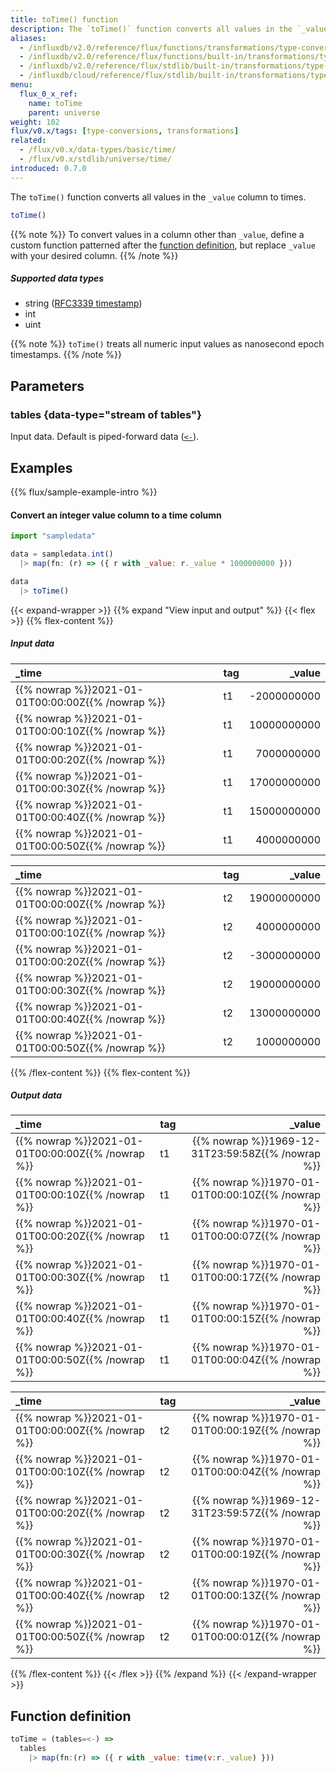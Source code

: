 ```yaml
---
title: toTime() function
description: The `toTime()` function converts all values in the `_value` column to times.
aliases:
  - /influxdb/v2.0/reference/flux/functions/transformations/type-conversions/totime
  - /influxdb/v2.0/reference/flux/functions/built-in/transformations/type-conversions/totime/
  - /influxdb/v2.0/reference/flux/stdlib/built-in/transformations/type-conversions/totime/
  - /influxdb/cloud/reference/flux/stdlib/built-in/transformations/type-conversions/totime/
menu:
  flux_0_x_ref:
    name: toTime
    parent: universe
weight: 102
flux/v0.x/tags: [type-conversions, transformations]
related:
  - /flux/v0.x/data-types/basic/time/
  - /flux/v0.x/stdlib/universe/time/
introduced: 0.7.0
---
```


The `toTime()` function converts all values in the `_value` column to times.

```js
toTime()
```

{{% note %}}
To convert values in a column other than `_value`, define a custom function
patterned after the [function definition](#function-definition),
but replace `_value` with your desired column.
{{% /note %}}

##### Supported data types

- string ([RFC3339 timestamp](/influxdb/cloud/reference/glossary/#rfc3339-timestamp))
- int
- uint

{{% note %}}
`toTime()` treats all numeric input values as nanosecond epoch timestamps.
{{% /note %}}

## Parameters

### tables {data-type="stream of tables"}
Input data.
Default is piped-forward data ([`<-`](/flux/v0.x/spec/expressions/#pipe-expressions)).

## Examples
{{% flux/sample-example-intro %}}

#### Convert an integer value column to a time column
```js
import "sampledata"

data = sampledata.int()
  |> map(fn: (r) => ({ r with _value: r._value * 1000000000 }))

data
  |> toTime()
```

{{< expand-wrapper >}}
{{% expand "View input and output" %}}
{{< flex >}}
{{% flex-content %}}
##### Input data
| _time                                             | tag |      _value |
| :------------------------------------------------ | :-- | ----------: |
| {{% nowrap %}}2021-01-01T00:00:00Z{{% /nowrap %}} | t1  | -2000000000 |
| {{% nowrap %}}2021-01-01T00:00:10Z{{% /nowrap %}} | t1  | 10000000000 |
| {{% nowrap %}}2021-01-01T00:00:20Z{{% /nowrap %}} | t1  |  7000000000 |
| {{% nowrap %}}2021-01-01T00:00:30Z{{% /nowrap %}} | t1  | 17000000000 |
| {{% nowrap %}}2021-01-01T00:00:40Z{{% /nowrap %}} | t1  | 15000000000 |
| {{% nowrap %}}2021-01-01T00:00:50Z{{% /nowrap %}} | t1  |  4000000000 |

| _time                                             | tag |      _value |
| :------------------------------------------------ | :-- | ----------: |
| {{% nowrap %}}2021-01-01T00:00:00Z{{% /nowrap %}} | t2  | 19000000000 |
| {{% nowrap %}}2021-01-01T00:00:10Z{{% /nowrap %}} | t2  |  4000000000 |
| {{% nowrap %}}2021-01-01T00:00:20Z{{% /nowrap %}} | t2  | -3000000000 |
| {{% nowrap %}}2021-01-01T00:00:30Z{{% /nowrap %}} | t2  | 19000000000 |
| {{% nowrap %}}2021-01-01T00:00:40Z{{% /nowrap %}} | t2  | 13000000000 |
| {{% nowrap %}}2021-01-01T00:00:50Z{{% /nowrap %}} | t2  |  1000000000 |

{{% /flex-content %}}
{{% flex-content %}}
##### Output data
| _time                                             | tag |                                            _value |
| :------------------------------------------------ | :-- | ------------------------------------------------: |
| {{% nowrap %}}2021-01-01T00:00:00Z{{% /nowrap %}} | t1  | {{% nowrap %}}1969-12-31T23:59:58Z{{% /nowrap %}} |
| {{% nowrap %}}2021-01-01T00:00:10Z{{% /nowrap %}} | t1  | {{% nowrap %}}1970-01-01T00:00:10Z{{% /nowrap %}} |
| {{% nowrap %}}2021-01-01T00:00:20Z{{% /nowrap %}} | t1  | {{% nowrap %}}1970-01-01T00:00:07Z{{% /nowrap %}} |
| {{% nowrap %}}2021-01-01T00:00:30Z{{% /nowrap %}} | t1  | {{% nowrap %}}1970-01-01T00:00:17Z{{% /nowrap %}} |
| {{% nowrap %}}2021-01-01T00:00:40Z{{% /nowrap %}} | t1  | {{% nowrap %}}1970-01-01T00:00:15Z{{% /nowrap %}} |
| {{% nowrap %}}2021-01-01T00:00:50Z{{% /nowrap %}} | t1  | {{% nowrap %}}1970-01-01T00:00:04Z{{% /nowrap %}} |

| _time                                             | tag |                                            _value |
| :------------------------------------------------ | :-- | ------------------------------------------------: |
| {{% nowrap %}}2021-01-01T00:00:00Z{{% /nowrap %}} | t2  | {{% nowrap %}}1970-01-01T00:00:19Z{{% /nowrap %}} |
| {{% nowrap %}}2021-01-01T00:00:10Z{{% /nowrap %}} | t2  | {{% nowrap %}}1970-01-01T00:00:04Z{{% /nowrap %}} |
| {{% nowrap %}}2021-01-01T00:00:20Z{{% /nowrap %}} | t2  | {{% nowrap %}}1969-12-31T23:59:57Z{{% /nowrap %}} |
| {{% nowrap %}}2021-01-01T00:00:30Z{{% /nowrap %}} | t2  | {{% nowrap %}}1970-01-01T00:00:19Z{{% /nowrap %}} |
| {{% nowrap %}}2021-01-01T00:00:40Z{{% /nowrap %}} | t2  | {{% nowrap %}}1970-01-01T00:00:13Z{{% /nowrap %}} |
| {{% nowrap %}}2021-01-01T00:00:50Z{{% /nowrap %}} | t2  | {{% nowrap %}}1970-01-01T00:00:01Z{{% /nowrap %}} |
{{% /flex-content %}}
{{< /flex >}}
{{% /expand %}}
{{< /expand-wrapper >}}

## Function definition
```js
toTime = (tables=<-) =>
  tables
    |> map(fn:(r) => ({ r with _value: time(v:r._value) }))
```
